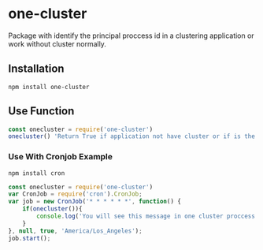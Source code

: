 # one-cluster
Package with identify the principal proccess id in a clustering application or work without cluster normally.

## Installation

```
npm install one-cluster
```

## Use Function

```javascript
const onecluster = require('one-cluster')
onecluster() 'Return True if application not have cluster or if is the principal proccess in a cluster application'
```

### Use With Cronjob Example 

```
npm install cron
```

```javascript
const onecluster = require('one-cluster')
var CronJob = require('cron').CronJob;
var job = new CronJob('* * * * * *', function() {
    if(onecluster()){
        console.log('You will see this message in one cluster proccess');
    }
}, null, true, 'America/Los_Angeles');
job.start();
``` 


